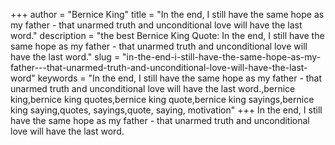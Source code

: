 +++
author = "Bernice King"
title = "In the end, I still have the same hope as my father - that unarmed truth and unconditional love will have the last word."
description = "the best Bernice King Quote: In the end, I still have the same hope as my father - that unarmed truth and unconditional love will have the last word."
slug = "in-the-end-i-still-have-the-same-hope-as-my-father---that-unarmed-truth-and-unconditional-love-will-have-the-last-word"
keywords = "In the end, I still have the same hope as my father - that unarmed truth and unconditional love will have the last word.,bernice king,bernice king quotes,bernice king quote,bernice king sayings,bernice king saying,quotes, sayings,quote, saying, motivation"
+++
In the end, I still have the same hope as my father - that unarmed truth and unconditional love will have the last word.
